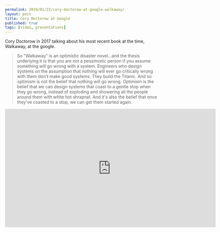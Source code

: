 ```yaml
---
permalink: 2019/01/23/cory-doctorow-at-google-walkaway/
layout: post
title: Cory Doctorow at Google
published: true
tags: [video, presentations]
---
```


Cory Doctorow in 2017 talking about his most recent book at the time, Walkaway, at the google.

<blockquote>
So "Walkaway" is an optimistic disaster novel...and the thesis underlying it is that you are not a pessimistic person if you 
assume something will go wrong with a system. Engineers who design systems on the assumption that nothing will ever go 
critically wrong with them don't make good systems. They build the Titanic. And so optimism is not the belief that nothing 
will go wrong. Optimism is the belief that we can design systems that coast to a gentle stop when they go wrong, instead of 
exploding and showering all the people around them with white hot shrapnel. And it's also the belief that once they've 
coasted to a stop, we can get them started again.
</blockquote>

<iframe width="695" height="391" src="https://www.youtube.com/embed/9gfHFtrM_xA" frameborder="0" allow="accelerometer; autoplay; encrypted-media; gyroscope; picture-in-picture" allowfullscreen></iframe>
